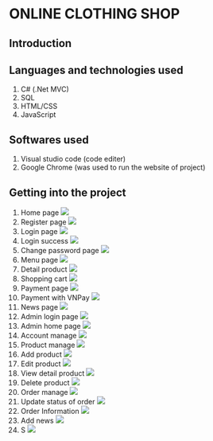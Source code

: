 # ONLINE CLOTHING SHOP
## Introduction

## Languages and technologies used
1. C# (.Net MVC)
2. SQL
3. HTML/CSS
4. JavaScript
## Softwares used
1. Visual studio code (code editer)
2. Google Chrome (was used to run the website of project)
## Getting into the project
1. Home page
   ![](./demo/Picture3.png)
2. Register page
   ![](./demo/Picture4.png)
3. Login page
   ![](./demo/Picture5.png)
4. Login success
   ![](./demo/Picture6.png)
5. Change password page
   ![](./demo/Picture7.png)
6. Menu page
   ![](./demo/Picture8.png)
7. Detail product
   ![](./demo/Picture9.png)
8. Shopping cart
   ![](./demo/Picture10.png)
9. Payment page
    ![](./demo/Picture11.png)
10. Payment with VNPay
    ![](./demo/Picture12.png)
11. News page
    ![](./demo/Picture13.png)
12. Admin login page
    ![](./demo/Picture14.png)
13. Admin home page
    ![](./demo/Picture15.png)
14. Account manage
    ![](./demo/Picture16.png)
15. Product manage
    ![](./demo/Picture17.png)
16. Add product
    ![](./demo/Picture18.png)
17. Edit product
    ![](./demo/Picture19.png)
18. View detail product
    ![](./demo/Picture20.png)
19. Delete product
    ![](./demo/Picture21.png)
20. Order manage
    ![](./demo/Picture22.png)
21. Update status of order
    ![](./demo/Picture23.png)
22. Order Information
    ![](./demo/Picture24.png)
23. Add news
    ![](./demo/Picture25.png)
24. S
    ![](./demo/Picture26.png)

